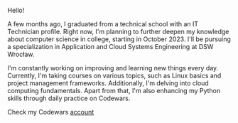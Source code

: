 Hello!

A few months ago, I graduated from a technical school with an IT Technician profile. Right now, I'm planning to further deepen my knowledge about computer science in college, starting in October 2023. I'll be pursuing a specialization in Application and Cloud Systems Engineering at DSW Wrocław.

I'm constantly working on improving and learning new things every day. Currently, I'm taking courses on various topics, such as Linux basics and project management frameworks. Additionally, I'm delving into cloud computing fundamentals. Apart from that, I'm also enhancing my Python skills through daily practice on Codewars. 

Check my Codewars <a href="[http://example.com/](https://www.codewars.com/users/veeeetus)https://www.codewars.com/users/veeeetus" target="_blank">account</a>

